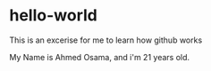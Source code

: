 # hello-world
This is an excerise for me to learn how github works

My Name is Ahmed Osama, and i'm 21 years old.
